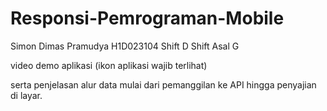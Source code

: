 # Responsi-Pemrograman-Mobile

Simon Dimas Pramudya
H1D023104
Shift D
Shift Asal G



video demo aplikasi (ikon aplikasi wajib terlihat)



serta penjelasan alur data mulai dari pemanggilan ke API hingga
penyajian di layar.
